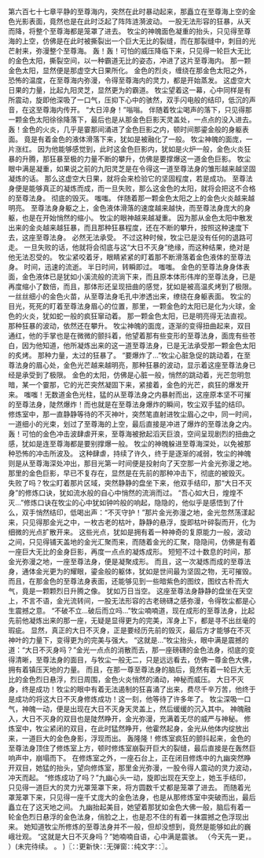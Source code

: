第六百七十七章平静的至尊海内，突然在此时暴动起来，那矗立在至尊海上空的金色光影表面，竟然也是在此时泛起了阵阵涟漪波动。
一股无法形容的狂暴，从天而降，将整个至尊海都是笼罩了进去。
牧尘的神魄面色凝重的抬头，只见得至尊海的上空，仿佛是在此时被撕裂出一个巨大无比的裂缝，而在那裂缝中，刺目的光芒射来，弥漫整个至尊海。
轰！轰！可怕的威压降临下来，只见得一轮巨大无比的金色太阳，撕裂空间，以一种霸道无比的姿态，冲进了这片至尊海内。
那一颗金色太阳，显然便是那虚空大日果所化。
金色的烈炎，缠绕在那金色太阳之外，恐怖的温度，在至尊海内弥漫，令得至尊海内的灵力，都是开始蒸发。
这虚空大日果的力量，比起九阳灵芝，显然更为的霸道。
牧尘望着这一幕，心中同样是有所震动，旋即他深吸了一口气，压抑下心中的骇然，双手闪电般的结印，低沉的声音，在这至尊海内传开。
“大日淬身！”嗡嗡。
伴随着牧尘喝声的落下，只见得那一颗金色太阳徐徐降落下，最后也是从那金色巨影天灵盖处，一点点的没入进去。
轰！金色的火炎，几乎是霎那间涌进了金色巨影之内，顿时间那鎏金般的身躯表面。
竟是有着金色的液体滑落下来，犹如是被融化了一般。
牧尘神魄的面庞，一片涨红。
因为他能够感觉到，此时这金色巨影内，犹如是火炉一般，金色火炎狂暴的升腾，那狂暴至极的力量不断的攀升，仿佛是要撑爆这一道金色巨影。
牧尘眼中满是凝重，如果说之前的九阳灵芝是在令得这一道至尊法身的雏形越来越坚固凝炼的话。
那么这虚空大日果，就将会来检验它的坚固程度，若是成功。
至尊法身便是能够真正的凝炼而成，而一旦失败，那么这金色的太阳，就将会把这不合格的至尊法身。
彻底的毁灭。
嗤嗤。
伴随着那一颗金色太阳之上的金色火炎越来越明亮。
至尊法身身躯之上，金色液体滑落的速度越来越快，而至尊法身庞大的身躯，也是在开始悄然的缩小。
牧尘的眼神越来越凝重。
因为那从金色太阳中散发出来的金炎越来越狂暴，而且那种狂暴程度，还在不断的攀升，按照这种速度下去，这座至尊法身。
必然无法承受。
不过这种时候，牧尘已是没有任何的退路可走。
一旦失败的话，他就将会彻底与这“大日不灭身”绝缘，而这种结果，绝对是他无法忍受的。
牧尘紧咬着牙，眼睛紧紧的盯着那不断滑落着金色液体的至尊法身。
时间，迅速的流逝。
半日时间，转瞬即过。
嗤嗤。
金色的至尊法身身体表面，金色液体已是犹如小溪流般的流淌下来，而且原本体形伟岸的至尊法身，已是再度缩小了数倍，而且，那体形还呈现扭曲的感觉，犹如是被高温炙烤到了极限。
一丝丝细小的金色火苗，从至尊法身毛孔中渗透出来，缭绕在身躯表面。
牧尘的目光，死死的盯着至尊法身眉心的位置，那里，一颗金色的太阳已是化为火球，金色的火炎，犹如蛇一般的疯狂窜动着。
那一颗金色太阳，已是明亮得无法直视。
那种狂暴的波动，依然还在攀升。
牧尘神魄的面庞，逐渐的变得扭曲起来，双目通红，他的手掌也是在微微的颤抖着，他望着那有些变形的至尊法身，面庞有些苍白，因为他知道，他所凝炼出来的这一道至尊法身，已是无法承受那一颗金色太阳的炙烤。
那种力量，太过的狂暴了。
“要爆炸了...”牧尘心脏急促的跳动着，在至尊法身的眉心处，金色光芒越来越明亮，那种狂暴的波动，显示着这座至尊法身已经是承受到了极限。
金色的太阳，仿佛是心脏一般，悄然的跳动着，光芒忽明忽暗，某一个霎那，它的光芒突然凝固下来，紧接着，金色的光芒，疯狂的爆发开来。
嗤嗤！无数道金色光柱，猛的从至尊法身之内暴射而出，这座原本坚不可摧的至尊法身，陡然爆炸！而也就是在至尊法身爆炸的瞬间，牧尘双手猛的结印。
修炼室中，那一直静静等待的不灭神叶，突然笔直射进牧尘眉心之中，同一时间，一道细小的光束，划过了至尊海的上空，最后直接是冲进了爆炸的至尊法身之内。
轰！可怕的金色冲击波肆虐开来，至尊海被掀起滔天巨浪，空间呈现剧烈的扭曲之感，犹如是连至尊海都是要别撑爆一般。
牧尘的神魄躲进至尊海深处，以免被那种恐怖的冲击所波及。
这种肆虐，持续了许久，终于是逐渐的减弱，牧尘的神魄则是从至尊海深处冲出，那目光第一时间便是投射向了天空那一片金光弥漫之地。
那里的金色巨影，早已不复存在，显然是在先前的那种冲击下，彻底的被毁灭。
失败了吗？牧尘盯着那片区域，突然静静的盘坐下来，他双手结印，那“大日不灭身”的修炼口诀，犹如流水般的自心中悄然的流淌而过。
“吾心如大日，煌煌不灭...”修炼口诀在牧尘的心中犹如钟吟般的响起，隐隐的，他似乎是感悟到了什么，双手悄然结印，低喝出声：“不灭守护！”那片金光弥漫之地，金光忽然荡漾起来，只见得那金光之中，一枚古老的枯叶，静静的悬浮，旋即枯叶碎裂而开，化为细微的光点扩散开来。
这些光点，犹如是拥有着一种神奇的复原能力一般，波动之间，只见得铺天盖地的金光汇聚而来，而随着金光的汇聚，隐隐间，仿佛是有着一座巨大无比的金身巨影，再度一点点的凝炼成形。
短短不过十数息的时间，那金光弥漫之地，一座至尊法身，便是凝聚成形。
而且，这一次凝炼而成的至尊法身，通体金光更为的耀眼，鎏金般的躯体，犹如是世间最为坚固之物，无可摧毁。
而且，在那金色的至尊法身表面，还能够见到一些暗紫色的图纹，图纹古朴而大气，竟是一颗颗烈日升腾之像。
犹如万日当空。
这座至尊法身静静的盘坐在天空上，不言不语，金光流转间，一股无法形容的古老磅礴之感弥漫，令得牧尘都是心生震撼之意。
“不破不立...破后而立吗...”牧尘喃喃道，现在成形的至尊法身，比起先前他凝炼出来的那一座，无疑是显得更为的完美，浑身上下，都是寻不出丝毫的瑕疵。
显然，真正的大日不灭身，正是要经历先前的毁灭，最后方才能够在不灭神叶的力量下，变得更为的完美与强大。
“这就是...”牧尘抬头，眼中满是震撼的道：“大日不灭身吗？”金光一点点的消散而去，那一座磅礴的金色法身，彻底的变得清晰，至尊法身的面目，与牧尘一般无二，只是远远看去，仿佛一尊金色大佛，拥有着镇压天地的力量。
而且，在那一尊至尊法身的脑后，竟然有着一轮巨大无比的金色烈日悬浮，烈日周围，金色火炎悄然的涌动，神秘而威压。
大日不灭身，终是成功！牧尘的眼中有着无法遏制的狂喜涌了出来，费尽千辛万苦，他终于是成功的将这大日不灭身修炼成功！这一刻，他等待了许多年了。
牧尘深吸一口气，神魄一动，便是出现在大日不灭身天灵盖上，然后缓缓的沉入其中。
神魄融入，大日不灭身的双目也是陡然睁开，金光弥漫，充满着无尽的威严与神秘。
修炼室中，牧尘紧闭的双目，在此时猛然睁开，他霍然起身，金光从他体内绽放出来，一道巨大的金色身影，浮现而出。
轰隆隆！修炼室疯狂的颤抖起来，金色的至尊法身顶住了修炼室上方，顿时修炼室崩裂开巨大的裂缝，最后直接是在轰然巨响声中，崩塌而下。
在修炼室之外，一座石台上，正在闭目修炼中的九幽突然睁开双目，她猛的抬头，望向修炼室，那里金光弥漫，一股令得人震动的灵力波动，冲天而起。
“修炼成功了吗？”九幽心头一动，旋即出现在天空上，她玉手结印，只见得一道巨大的灵力光罩笼罩下来，将方圆数千丈都是笼罩了进去。
而随着光罩笼罩下来，只见得一座千丈庞大的金色法身，也是从那修炼室中突破而出，最后矗立在了这天地之间。
九幽抬起美目，她望着那犹如金色大佛一般，脑后有着一轮金色烈日悬浮的金色法身，俏脸之上，也是忍不住的有着一抹震撼之色浮现出来。
她知道牧尘所修炼的至尊法身并不一般，但却没想到，竟然是能够如此的巍峨壮观。
“这就是大日不灭身吗？”她喃喃自语，心中满是震骇。
（今天先一更，。
）(未完待续。
。
)〖∷更新快∷无弹窗∷纯文字∷〗。
